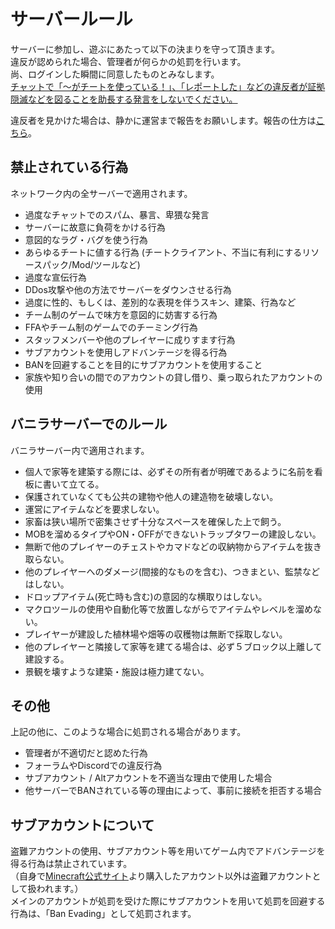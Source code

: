 # サーバールール

サーバーに参加し、遊ぶにあたって以下の決まりを守って頂きます。  
違反が認められた場合、管理者が何らかの処罰を行います。  
尚、ログインした瞬間に同意したものとみなします。  
<u>チャットで「～がチートを使っている！」、「レポートした」などの違反者が証拠隠滅などを図ることを助長する発言をしないでください。</u>

違反者を見かけた場合は、静かに運営まで報告をお願いします。報告の仕方は[こちら](report.md)。

## 禁止されている行為
ネットワーク内の全サーバーで適用されます。

* 過度なチャットでのスパム、暴言、卑猥な発言
* サーバーに故意に負荷をかける行為
* 意図的なラグ・バグを使う行為
* あらゆるチートに値する行為 (チートクライアント、不当に有利にするリソースパック/Mod/ツールなど)
* 過度な宣伝行為
* DDos攻撃や他の方法でサーバーをダウンさせる行為
* 過度に性的、もしくは、差別的な表現を伴うスキン、建築、行為など
* チーム制のゲームで味方を意図的に妨害する行為
* FFAやチーム制のゲームでのチーミング行為
* スタッフメンバーや他のプレイヤーに成りすます行為
* サブアカウントを使用しアドバンテージを得る行為
* BANを回避することを目的にサブアカウントを使用すること
* 家族や知り合いの間でのアカウントの貸し借り、乗っ取られたアカウントの使用  

## バニラサーバーでのルール
バニラサーバー内で適用されます。

* 個人で家等を建築する際には、必ずその所有者が明確であるように名前を看板に書いて立てる。
* 保護されていなくても公共の建物や他人の建造物を破壊しない。
* 運営にアイテムなどを要求しない。
* 家畜は狭い場所で密集させず十分なスペースを確保した上で飼う。
* MOBを溜めるタイプやON・OFFができないトラップタワーの建設しない。
* 無断で他のプレイヤーのチェストやカマドなどの収納物からアイテムを抜き取らない。
* 他のプレイヤーへのダメージ(間接的なものを含む)、つきまとい、監禁などはしない。
* ドロップアイテム(死亡時も含む)の意図的な横取りはしない。
* マクロツールの使用や自動化等で放置しながらでアイテムやレベルを溜めない。
* プレイヤーが建設した植林場や畑等の収穫物は無断で採取しない。
* 他のプレイヤーと隣接して家等を建てる場合は、必ず５ブロック以上離して建設する。
* 景観を壊すような建築・施設は極力建てない。

## その他
上記の他に、このような場合に処罰される場合があります。

* 管理者が不適切だと認めた行為
* フォーラムやDiscordでの違反行為
* サブアカウント / Altアカウントを不適当な理由で使用した場合
* 他サーバーでBANされている等の理由によって、事前に接続を拒否する場合  

## サブアカウントについて
盗難アカウントの使用、サブアカウント等を用いてゲーム内でアドバンテージを得る行為は禁止されています。  
（自身で[Minecraft公式サイト](https://minecraft.net/)より購入したアカウント以外は盗難アカウントとして扱われます。）  
メインのアカウントが処罰を受けた際にサブアカウントを用いて処罰を回避する行為は、「Ban Evading」として処罰されます。 
